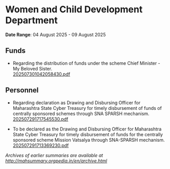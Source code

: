 # Women and Child Development Department

**Date Range**: 04 August 2025 - 09 August 2025


## Funds
- Regarding the distribution of funds under the scheme Chief Minister - My Beloved Sister.\
  [202507301042058430.pdf](https://gr.maharashtra.gov.in/Site/Upload/Government%20Resolutions/English/202507301042058430.pdf)

## Personnel
- Regarding declaration as Drawing and Disbursing Officer for Maharashtra State Cyber Treasury for timely disbursement of funds of centrally sponsored schemes through SNA SPARSH mechanism.\
  [202507291717545530.pdf](https://gr.maharashtra.gov.in/Site/Upload/Government%20Resolutions/English/202507291717545530.pdf)

- To be declared as the Drawing and Disbursing Officer for Maharashtra State Cyber Treasury for timely disbursement of funds for the centrally sponsored scheme Mission Vatsalya through SNA-SPARSH mechanism.\
  [202507291713369230.pdf](https://gr.maharashtra.gov.in/Site/Upload/Government%20Resolutions/English/202507291713369230.pdf)


*Archives of earlier summaries are available at http://mahsummary.orgpedia.in/en/archive.html*